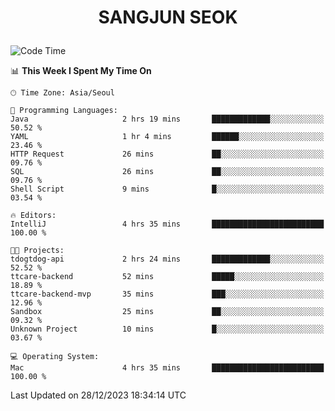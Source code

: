 <h1>
 <p align="center">
   SANGJUN SEOK
 </p>
</h1>

<!--START_SECTION:waka-->
![Code Time](http://img.shields.io/badge/Code%20Time-3%2C138%20hrs%2056%20mins-blue)

📊 **This Week I Spent My Time On** 

```text
🕑︎ Time Zone: Asia/Seoul

💬 Programming Languages: 
Java                     2 hrs 19 mins       █████████████░░░░░░░░░░░░   50.52 % 
YAML                     1 hr 4 mins         ██████░░░░░░░░░░░░░░░░░░░   23.46 % 
HTTP Request             26 mins             ██░░░░░░░░░░░░░░░░░░░░░░░   09.76 % 
SQL                      26 mins             ██░░░░░░░░░░░░░░░░░░░░░░░   09.76 % 
Shell Script             9 mins              █░░░░░░░░░░░░░░░░░░░░░░░░   03.54 % 

🔥 Editors: 
IntelliJ                 4 hrs 35 mins       █████████████████████████   100.00 % 

🐱‍💻 Projects: 
tdogtdog-api             2 hrs 24 mins       █████████████░░░░░░░░░░░░   52.52 % 
ttcare-backend           52 mins             █████░░░░░░░░░░░░░░░░░░░░   18.89 % 
ttcare-backend-mvp       35 mins             ███░░░░░░░░░░░░░░░░░░░░░░   12.96 % 
Sandbox                  25 mins             ██░░░░░░░░░░░░░░░░░░░░░░░   09.32 % 
Unknown Project          10 mins             █░░░░░░░░░░░░░░░░░░░░░░░░   03.67 % 

💻 Operating System: 
Mac                      4 hrs 35 mins       █████████████████████████   100.00 % 
```


 Last Updated on 28/12/2023 18:34:14 UTC
<!--END_SECTION:waka-->
